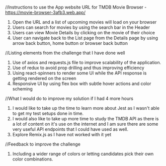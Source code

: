 //Instructions to use the App
website URL for TMDB Movie Browser - https://movie-browser-3afb3.web.app/

1. Open the URL and a list of upcoming movies will load on your browser
2. Users can search for movies by using the search bar in the Header
3. Users can view Movie Details by clicking on the movie of their choice
4. User can navigate back to the List page from the Details page by using arrow back button, home button or browser back button

//Listing elements from the challenge that I have done well
1. Use of axios and requests.js file to improve scalability of the application.
2. Use of redux to avoid prop drilling and thus improving efficiency
3. Using react-spinners to render some UI while the API response is getting rendered on the screen
4. Responsive UI by using flex box with subtle hover actions and color scheming

//What I would do to improve my solution if I had 4 more hours
1. I would like to take up the time to learn more about Jest as I wasn't able to get my test setups done in time.
2. I would also like to take up more time to study the TMDB API as there is a lot of content on it's use on the internet and I am sure there are some very useful API endpoints that I could have used as well.
3. Explore Remix.js as I have not worked with it yet

//Feedback to improve the challenge
1. Including a wider range of colors or letting candidates pick their own color combinations.


